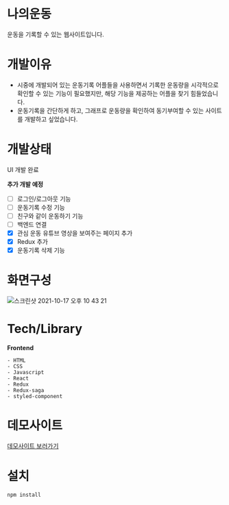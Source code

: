 # 나의운동

운동을 기록할 수 있는 웹사이트입니다.

# 개발이유

- 시중에 개발되어 있는 운동기록 어플들을 사용하면서 기록한 운동량을 시각적으로 확인할 수 있는 기능이 필요했지만,
해당 기능을 제공하는 어플을 찾기 힘들었습니다.
- 운동기록을 간단하게 하고, 그래프로 운동량을 확인하여 동기부여할 수 있는 사이트를 개발하고 싶었습니다.

# 개발상태
UI 개발 완료

**추가 개발 예정**
- [ ] 로그인/로그아웃 기능
- [ ] 운동기록 수정 기능
- [ ] 친구와 같이 운동하기 기능
- [ ] 백엔드 연결
- [X] 관심 운동 유튜브 영상을 보여주는 페이지 추가
- [X] Redux 추가
- [X] 운동기록 삭제 기능

# 화면구성
![스크린샷 2021-10-17 오후 10 43 21](https://user-images.githubusercontent.com/75877789/137629899-6516728e-8754-4c55-8be3-f1183acf42e8.png)


# Tech/Library
**Frontend**

```
- HTML
- CSS
- Javascript
- React
- Redux
- Redux-saga
- styled-component
```

# 데모사이트
[데모사이트 보러가기](https://workout-tracker-7206b.web.app/)

# 설치

```
npm install
```







